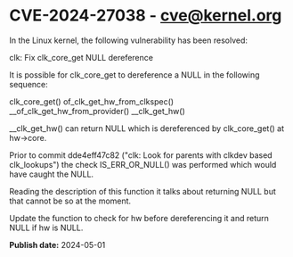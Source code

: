 # CVE-2024-27038 - cve@kernel.org

In the Linux kernel, the following vulnerability has been resolved:

clk: Fix clk_core_get NULL dereference

It is possible for clk_core_get to dereference a NULL in the following
sequence:

clk_core_get()
    of_clk_get_hw_from_clkspec()
        __of_clk_get_hw_from_provider()
            __clk_get_hw()

__clk_get_hw() can return NULL which is dereferenced by clk_core_get() at
hw->core.

Prior to commit dde4eff47c82 ("clk: Look for parents with clkdev based
clk_lookups") the check IS_ERR_OR_NULL() was performed which would have
caught the NULL.

Reading the description of this function it talks about returning NULL but
that cannot be so at the moment.

Update the function to check for hw before dereferencing it and return NULL
if hw is NULL.

**Publish date:** 2024-05-01
